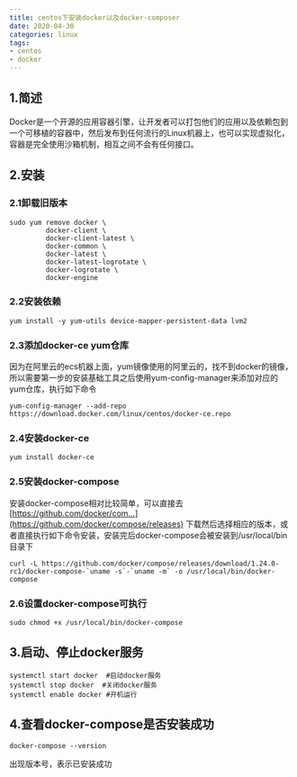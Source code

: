 ```yaml
---
title: centos下安装docker以及docker-composer
date: 2020-04-30
categories: linux
tags:
- centos
- docker
---
```


## 1.简述

Docker是一个开源的应用容器引擎，让开发者可以打包他们的应用以及依赖包到一个可移植的容器中，然后发布到任何流行的Linux机器上，也可以实现虚拟化，容器是完全使用沙箱机制，相互之间不会有任何接口。

## 2.安装

### 2.1卸载旧版本

```shell
sudo yum remove docker \
         docker-client \
         docker-client-latest \
         docker-common \
         docker-latest \
         docker-latest-logrotate \
         docker-logrotate \
         docker-engine
```



### 2.2安装依赖

```shell
yum install -y yum-utils device-mapper-persistent-data lvm2
```

### 2.3添加docker-ce yum仓库

因为在阿里云的ecs机器上面，yum镜像使用的阿里云的，找不到docker的镜像，所以需要第一步的安装基础工具之后使用yum-config-manager来添加对应的yum仓库，执行如下命令

```shell
yum-config-manager --add-repo https://download.docker.com/linux/centos/docker-ce.repo
```

### 2.4安装docker-ce

```shell
yum install docker-ce
```

### 2.5安装docker-compose

安装docker-compose相对比较简单，可以直接去[https://github.com/docker/com...](https://github.com/docker/compose/releases) 下载然后选择相应的版本，或者直接执行如下命令安装，安装完后docker-compose会被安装到/usr/local/bin目录下

```shell
curl -L https://github.com/docker/compose/releases/download/1.24.0-rc1/docker-compose-`uname -s`-`uname -m` -o /usr/local/bin/docker-compose
```

### 2.6设置docker-compose可执行

```shell
sudo chmod +x /usr/local/bin/docker-compose
```

## 3.启动、停止docker服务 

```shell
systemctl start docker  #启动docker服务
systemctl stop docker  #关闭docker服务
systemctl enable docker #开机运行
```

## 4.查看docker-compose是否安装成功

```shell
docker-compose --version
```

出现版本号，表示已安装成功